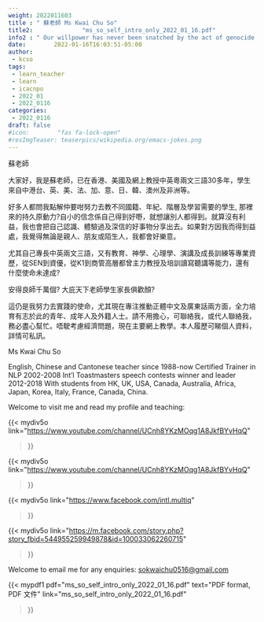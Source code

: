 ```yaml
---
weight: 2022011603
title : " 蘇老師 Ms Kwai Chu So"
title2:              "ms_so_self_intro_only_2022_01_16.pdf"
info2 : " Our willpower has never been snatched by the act of genocide."
date:        2022-01-16T16:03:51-05:00
author:
 - kcso
tags:
 - learn_teacher
 - learn
 - icacnpo
 - 2022_01
 - 2022_0116
categories:
 - 2022_0116
draft: false
#icon:        "fas fa-lock-open"
#resImgTeaser: teaserpics/wikipedia.org/emacs-jokes.png
---
```



蘇老師
 
大家好，我是蘇老師，已在香港、美國及網上教授中英粵兩文三語30多年，學生來自中港台、英、美、法、加、意、日、韓、澳州及非洲等。
 
好多人都問我點解仲要咁努力去教不同國籍、年紀、階層及學習需要的學生, 那裡來的持久原動力?自小的信念係自己得到好嘢，就想讓別人都得到。就算沒有利益，我也會把自己認識、體驗過及深信的好事物分享出去。如果對方因我而得到益處，我覺得無論是親人、朋友或陌生人，我都會好樂意。
 
尤其自己專長中英兩文三語，又有教育、神學、心理學、演講及成長訓練等專業資歷，從SEN到資優，從K1到商管高層都曾主力教授及培訓讀寫聽講等能力，還有什麼使命未達成?
 
安得良師千萬個? 大庇天下老師學生家長俱歡顏?
 
這仍是我努力去實踐的使命，尤其現在專注推動正體中文及廣東話兩方面，全力培育有志於此的青年、成年人及外籍人士。請不用擔心，可聯絡我，或代人聯絡我，務必盡心幫忙。唔駛考慮經濟問題，現在主要網上教學。本人履歷可睇個人資料，詳情可私訊。
 


Ms Kwai Chu So
 
English, Chinese and Cantonese teacher since 1988-now
Certified Trainer in NLP 2002-2008
Int’l Toastmasters speech contests winner and leader 2012-2018
With students from HK, UK, USA, Canada, Australia, Africa, Japan, Korea,
Italy, France, Canada, China.
 
Welcome to visit me and read my profile and teaching:
 
{{< mydiv5o
link="https://www.youtube.com/channel/UCnh8YKzMOqg1A8JkfBYvHqQ"
>}}

{{< mydiv5o
link="https://www.youtube.com/channel/UCnh8YKzMOqg1A8JkfBYvHqQ"
>}}
 
{{< mydiv5o
link="https://www.facebook.com/intl.multiq"
>}}
 
{{< mydiv5o
link="https://m.facebook.com/story.php?story_fbid=544955259949878&id=100033062260715"
>}}
 
Welcome to email me for any enquiries: sokwaichu0516@gmail.com


{{< mypdf1 pdf="ms_so_self_intro_only_2022_01_16.pdf"
text="PDF format, PDF 文件"
link="ms_so_self_intro_only_2022_01_16.pdf"
>}}

